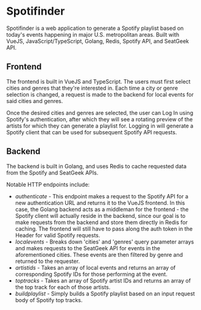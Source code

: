 # Spotifinder

Spotifinder is a web application to generate a Spotify playlist based on today's
events happening in major U.S. metropolitan areas. Built with VueJS,
JavaScript/TypeScript, Golang, Redis, Spotify API, and SeatGeek API.

## Frontend

The frontend is built in VueJS and TypeScript. The users must first select
cities and genres that they're interested in. Each time a city or genre
selection is changed, a request is made to the backend for local events for said
cities and genres.

Once the desired cities and genres are selected, the user can Log In using
Spotify's authentication, after which they will see a rotating preview of the
artists for which they can generate a playlist for. Logging in will generate a
Spotify client that can be used for subsequent Spotify API requests.

## Backend

The backend is built in Golang, and uses Redis to cache requested data from the
Spotify and SeatGeek APIs.

Notable HTTP endpoints include:
* _authenticate_ - This endpoint makes a request to the Spotify API for a new
  authentication URL and returns it to the VueJS frontend. In this case, the
  Golang backend acts as a middleman for the frontend - the Spotify client will
  actually reside in the backend, since our goal is to make requests from the
  backend and store them directly in Redis for caching. The frontend will still
  have to pass along the auth token in the Header for valid Spotify requests.
* _localevents_ - Breaks down 'cities' and 'genres' query parameter arrays and
  makes requests to the SeatGeek API for events in the aforementioned cities.
  These events are then filtered by genre and returned to the requester.
* _artistids_ - Takes an array of local events and returns an array of
  corresponding Spotify IDs for those performing at the event.
* _toptracks_ - Takes an array of Spotify artist IDs and returns an array of the
  top track for each of those artists.
* _buildplaylist_ - Simply builds a Spotify playlist based on an input request
  body of Spotify top tracks.
